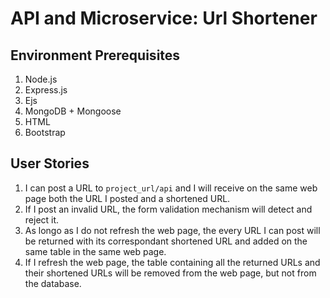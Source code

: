 # API and Microservice: Url Shortener

## Environment Prerequisites
1. Node.js
2. Express.js
3. Ejs
4. MongoDB + Mongoose
5. HTML
6. Bootstrap

## User Stories
1. I can post a URL to `project_url/api` and I will receive on the same web page both the URL I posted and a shortened URL. 
2. If I post an invalid URL, the form validation mechanism will detect and reject it.
3. As longo as I do not refresh the web page, the every URL I can post will be returned with its correspondant shortened URL and added on the same table in the same web page.
4. If I refresh the web page, the table containing all the returned URLs and their shortened URLs will be removed from the web page, but not from the database.


